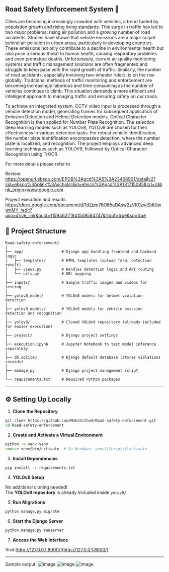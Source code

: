 ## Road Safety Enforcement System 🚦

Cities are becoming increasingly crowded with vehicles, a trend fueled by population growth
and rising living standards. This surge in traffic has led to two major problems: rising air
pollution and a growing number of road accidents. Studies have shown that vehicle emissions
are a major culprit behind air pollution in urban areas, particularly in developing countries.
These emissions not only contribute to a decline in environmental health but also pose a
serious threat to human health, causing respiratory problems and even premature deaths.
Unfortunately, current air quality monitoring systems and traffic management solutions are
often fragmented and struggle to keep pace with the rapid growth of traffic. Similarly, the
number of road accidents, especially involving two-wheeler riders, is on the rise globally.
Traditional methods of traffic monitoring and enforcement are becoming increasingly
laborious and time-consuming as the number of vehicles continues to climb. This situation
demands a more efficient and intelligent approach to managing traffic and ensuring safety on
our roads.

To achieve an integrated system, CCTV video input is processed through a vehicle detection
model, generating frames for subsequent application of Emission Detection and Helmet
Detection models. Optical Character Recognition is then applied for Number Plate
Recognition. The selection deep learning models such as YOLOv8, YOLOv9 are chosen for
their effectiveness in various detection tasks.
For robust vehicle identification, the number plate identification encompasses detection,
where the number plate is localized, and recognition. The project employs advanced deep
learning techniques such as YOLOV9, Followed by Optical Character Recognition using
TrOCR.

For more details please refer to

Review: https://openurl.ebsco.com/EPDB%3Agcd%3A5%3A23468901/detailv2?sid=ebsco%3Aplink%3Ascholar&id=ebsco%3Agcd%3A181715085&crl=c&link_origin=www.google.com

Project execution and results: https://docs.google.com/document/d/1dZpm76O65aDAsw2zVK0zwjSdUlwwnMY_/edit?usp=drive_link&ouid=115946271941509584747&rtpof=true&sd=true 



## 📁 Project Structure

```
Road-safety-enforcement/
│
├── app/                 # Django app handling frontend and backend logic
│   ├── templates/       # HTML templates (upload form, detection result)
│   ├── views.py         # Handles detection logic and API routing
│   └── urls.py          # URL mapping
│
├── inputs/              # Sample traffic images and videos for testing
│
├── yolov8_model/        # YOLOv8 models for helmet violation detection
│
├── yolov9_models/       # YOLOv9 models for vehicle emission detection and recognition
│
├── yolov9/              # Cloned YOLOv9 repository (already included for easier execution)
│
├── project/             # Django project settings
│
├── execution.ipynb      # Jupyter Notebook to test model inference separately
│
├── db.sqlite3           # Django default database (stores violations records)
│
├── manage.py            # Django project management script
│
└── requirements.txt     # Required Python packages
```

---

## ⚙️ Setting Up Locally

1. **Clone the Repository**

```bash
git clone https://github.com/Mokshitha4/Road-safety-enforcement.git
cd Road-safety-enforcement
```

2. **Create and Activate a Virtual Environment**

```bash
python -m venv venv
source venv/bin/activate  # On Windows: venv\\Scripts\\activate
```

3. **Install Dependencies**

```bash
pip install -r requirements.txt
```

4. **YOLOv9 Setup**

No additional cloning needed!  
The **YOLOv9 repository** is already included inside `yolov9/`.  

5. **Run Migrations**

```bash
python manage.py migrate
```

6. **Start the Django Server**

```bash
python manage.py runserver
```

7. **Access the Web Interface**

Visit [http://127.0.0.1:8000/](http://127.0.0.1:8000/)

---

Sample output:
![image](https://github.com/user-attachments/assets/665f0626-b256-4a01-814f-f0e70467f2ca)
![image](https://github.com/user-attachments/assets/febf275f-51bc-49db-932d-c3ee84403c9c)
![image](https://github.com/user-attachments/assets/1d253dcf-a319-47f8-8c7d-21013e7623f1)





